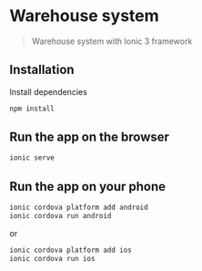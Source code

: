 # Warehouse system
> Warehouse system with Ionic 3 framework


## Installation

Install dependencies
```sh
npm install
```

## Run the app on the browser

```sh
ionic serve
```

## Run the app on your phone

```sh
ionic cordova platform add android
ionic cordova run android
```

or

```sh
ionic cordova platform add ios
ionic cordova run ios
```
